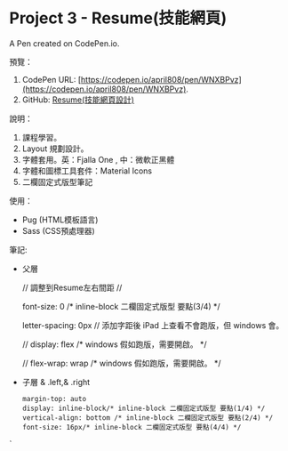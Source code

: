 # Project 3 - Resume(技能網頁)

A Pen created on CodePen.io.

預覽：

1. CodePen URL: [https://codepen.io/april808/pen/WNXBPvz](https://codepen.io/april808/pen/WNXBPvz).
1. GitHub: [Resume(技能網頁設計)](./dist/index.html)

說明：

1. 課程學習。
1. Layout 規劃設計。
1. 字體套用。英：Fjalla One , 中：微軟正黑體
1. 字體和圖標工具套件：Material Icons
1. 二欄固定式版型筆記

使用：

- Pug (HTML模板語言)
- Sass (CSS預處理器)

筆記:

- 父層

  // 調整到Resume左右間距 //  

  font-size: 0 /* inline-block 二欄固定式版型 要點(3/4) */

  letter-spacing: 0px // 添加字距後 iPad 上查看不會跑版，但 windows 會。

  // display: flex /* windows 假如跑版，需要開啟。 */

  // flex-wrap: wrap /* windows 假如跑版，需要開啟。 */
- 子層
  & .left,& .right

      margin-top: auto 
      display: inline-block/* inline-block 二欄固定式版型 要點(1/4) */
      vertical-align: bottom /* inline-block 二欄固定式版型 要點(2/4) */
      font-size: 16px/* inline-block 二欄固定式版型 要點(4/4) */
`